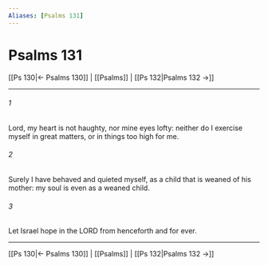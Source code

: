```yaml
---
Aliases: [Psalms 131]
---
```

# Psalms 131

[[Ps 130|← Psalms 130]] | [[Psalms]] | [[Ps 132|Psalms 132 →]]
***



###### 1 
Lord, my heart is not haughty, nor mine eyes lofty: neither do I exercise myself in great matters, or in things too high for me. 

###### 2 
Surely I have behaved and quieted myself, as a child that is weaned of his mother: my soul is even as a weaned child. 

###### 3 
Let Israel hope in the LORD from henceforth and for ever.

***
[[Ps 130|← Psalms 130]] | [[Psalms]] | [[Ps 132|Psalms 132 →]]
